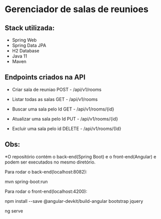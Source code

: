 # Gerenciador de salas de reunioes

## Stack utilizada:


 * Spring Web
 * Spring Data JPA
 * H2 Database
 * Java 11
 * Maven
 
## Endpoints criados na API

* Criar sala de reuniao
POST - /api/v1/rooms

* Listar todas as salas
GET - /api/v1/rooms

* Buscar uma sala pelo Id
GET - /api/v1/rooms/{id}

* Atualizar uma sala pelo Id
PUT - /api/v1/rooms/{id}

* Excluir uma sala pelo id
DELETE - /api/v1/rooms/{Id}

## Obs:
*O repositório contém o back-end(Spring Boot) e o front-end(Angular) e podem ser executados no mesmo diretório.

Para rodar o back-end(localhost:8082):

mvn spring-boot:run

Para rodar o front-end(localhost:4200):

npm install --save @angular-devkit/build-angular bootstrap jquery

ng serve
